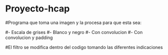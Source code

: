 # Proyecto-hcap


#Programa que toma una imagen y la procesa para que esta sea:

#- Escala de grises
#- Blanco y negro
#- Con convolucion
#- Con convolucion y padding

#El filtro se modifica dentro del codigo tomando las diferentes indicaciones
